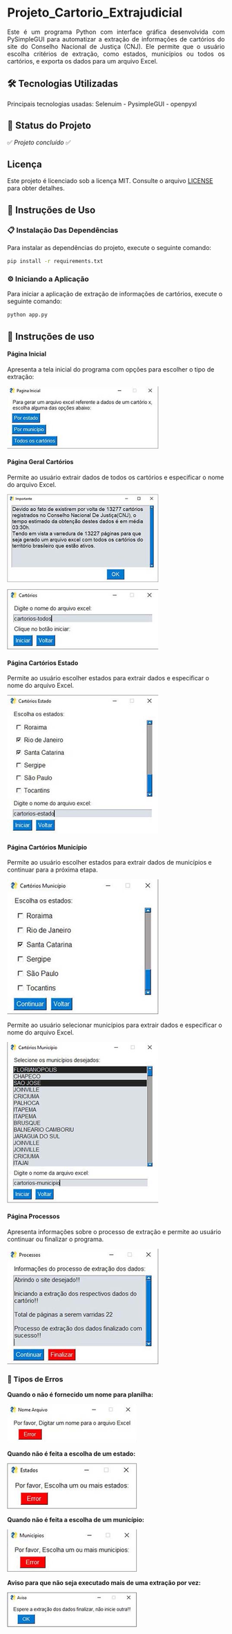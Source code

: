 # Projeto_Cartorio_Extrajudicial
<p align="justify">Este é um programa Python com interface gráfica desenvolvida com PySimpleGUI para automatizar a extração de informações de cartórios do site do Conselho Nacional de Justiça (CNJ). Ele permite que o usuário escolha critérios de extração, como estados, municípios ou todos os cartórios, e exporta os dados para um arquivo Excel.</p>

## 🛠️ Tecnologias Utilizadas
Principais tecnologias usadas:
Selenuim - PysimpleGUI - openpyxl

## 📌 Status do Projeto
 
✅ *Projeto concluído*  ✅ 

## Licença
Este projeto é licenciado sob a licença MIT. Consulte o arquivo [LICENSE](LICENSE) para obter detalhes.

## 🔧 Instruções de Uso

### 📋 Instalação Das Dependências
Para instalar as dependências do projeto, execute o seguinte comando:
```bash
pip install -r requirements.txt
```
### ⚙️ Iniciando a Aplicação
Para iniciar a aplicação de extração de informações de cartórios, execute o seguinte comando:
```bash
python app.py
```
## 🚀 Instruções de uso
#### Página Inicial
Apresenta a tela inicial do programa com opções para escolher o tipo de extração:

![Página inicial](imagens/pagina-inicial.JPG)

#### Página Geral Cartórios
Permite ao usuário extrair dados de todos os cartórios e especificar o nome do arquivo Excel.

![Página Geral Cartórios 1](imagens/pagina-geral-1.JPG)

![Página Geral Cartórios 2](imagens/pagina-geral-2.JPG)

#### Página Cartórios Estado
Permite ao usuário escolher estados para extrair dados e especificar o nome do arquivo Excel.

![Página Cartórios Estado](imagens/pagina-estado.JPG)

#### Página Cartórios Município
Permite ao usuário escolher estados para extrair dados de municípios e continuar para a próxima etapa.

![Página Cartórios Município 1](imagens/pagina-municipio-1.JPG)

Permite ao usuário selecionar municípios para extrair dados e especificar o nome do arquivo Excel.

![Página Cartórios Município 2](imagens/pagina-municipio-2.JPG)

#### Página Processos
Apresenta informações sobre o processo de extração e permite ao usuário continuar ou finalizar o programa.

![Página Processos](imagens/pagina-saida.JPG)

### 🚨 Tipos de Erros

**Quando o não é fornecido um nome para planilha:**

![imagem erro 1](imagens/tratamento-erro-1.JPG)

**Quando não é feita a escolha de um estado:**

![imagem erro 2](imagens/tratamento-erro-2.JPG)

**Quando não é feita a escolha de um município:**

![imagem erro 3](imagens/tratamento-erro-3.JPG)

**Aviso para que não seja executado mais de uma extração por vez:**

![imagem erro 4](imagens/tratamento-erro-4.JPG)

